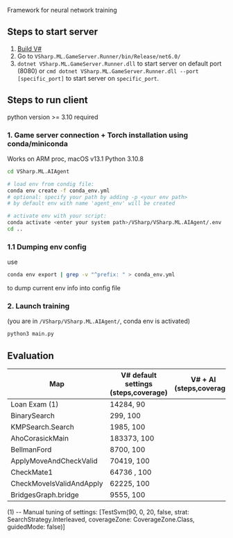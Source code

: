 Framework for neural network training

## Steps to start server
 1. [Build V#](https://github.com/gsvgit/VSharp/tree/mlSearcher#how-to-build)
 2. Go to `VSharp.ML.GameServer.Runner/bin/Release/net6.0/`
 3. ```dotnet VSharp.ML.GameServer.Runner.dll``` to start server on default port (8080) or ```cmd dotnet VSharp.ML.GameServer.Runner.dll --port [specific_port]``` to start server on `specific_port`.

## Steps to run client

python version >= 3.10 required

### 1. Game server connection + Torch installation using conda/miniconda

Works on ARM proc, macOS v13.1
Python 3.10.8

```sh
cd VSharp.ML.AIAgent

# load env from condig file:
conda env create -f conda_env.yml
# optional: specify your path by adding -p <your env path>
# by default env with name 'agent_env' will be created

# activate env with your script:
conda activate <enter your system path>/VSharp/VSharp.ML.AIAgent/.env
cd ..
```

### 1.1 Dumping env config

use
```sh
conda env export | grep -v "^prefix: " > conda_env.yml
```
to dump current env info into config file

### 2. Launch training

(you are in ```/VSharp/VSharp.ML.AIAgent/```, conda env is activated)
```sh
python3 main.py
```
## Evaluation

| Map                      | V# default settings (steps,coverage) | V# + AI (steps,coverage)|
|--------------------------|--------------------------------------|-------------------------|
| Loan Exam (1)            | 14284, 90                            |                         |
| BinarySearch             | 299, 100                             |                         |
| KMPSearch.Search         | 1985, 100                            |                         |
| AhoCorasickMain          | 183373, 100                          |                         | 
| BellmanFord              | 8700, 100                            |                         |
| ApplyMoveAndCheckValid   | 70419, 100                           |                         |
| CheckMate1               | 64736 , 100                          |                         |
| CheckMoveIsValidAndApply | 62225, 100                           |                         | 
| BridgesGraph.bridge      | 9555, 100                            |                         |

(1) -- Manual tuning of settings: [TestSvm(90, 0, 20, false, strat: SearchStrategy.Interleaved, coverageZone: CoverageZone.Class, guidedMode: false)]
